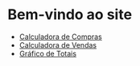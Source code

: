 <!DOCTYPE html>
<html lang="pt-BR">
<head>
  <meta charset="UTF-8">
  <title>Menu Principal</title>
</head>
<body>
  <h1>Bem-vindo ao site</h1>
  <ul>
    <li><a href="compras.html">Calculadora de Compras</a></li>
    <li><a href="org.html">Calculadora de Vendas</a></li>
    <li><a href="grafico.html">Gráfico de Totais</a></li>
  </ul>
</body>
</html>
